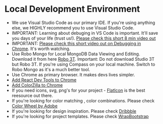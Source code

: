 # Local Development Environment

- We use Visual Studio Code as our primary IDE. If you're using anything else, we HIGHLY recommend you to use Visual Studio Code. 
- IMPORTANT: Learning about debuging in VS Code is important. It'll save you days of your life (trust us!). [Please check this short 8 min video out](https://www.youtube.com/watch?v=2oFKNL7vYV8)
- IMPORTANT: [Please check this short video out on Debugging in Chrome](https://www.youtube.com/watch?v=H0XScE08hy8). It's worth watching. 
- Use Robo Mongo for Local MongoDB Data Viewing and Editing. Download it from here [Robo 3T](https://robomongo.org/download). Important: Do not download Studio 3T but Robo 3T. If you're using Compass on your local machine. Switch to Robo Mongo as it's a much better tool.
- Use Chrome as primary browser. It makes devs lives simpler. 
- [Add React Dev Tools to Chrome](https://chrome.google.com/webstore/detail/react-developer-tools/fmkadmapgofadopljbjfkapdkoienihi?hl=en)
- [Add ColorZilla to Chrome](https://chrome.google.com/webstore/detail/colorzilla/bhlhnicpbhignbdhedgjhgdocnmhomnp?hl=en)
- If you need icons, svg, png's for your project - [FlatIcon](https://www.flaticon.com/) is the best reesource out there. 
- If you're looking for color matching , color combinations. Please check [Color Wheel by Adobe](https://color.adobe.com/)
- If you're looking for design inspiration. Please check [Dribbble](https://dribbble.com/)
- If you're looking for project templates. Please check [WrapBootstrap](https://wrapbootstrap.com/)
